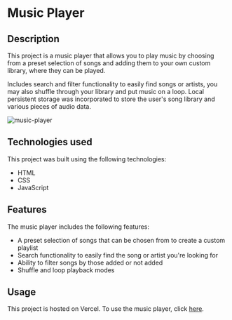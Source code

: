 # Music Player

## Description

This project is a music player that allows you to play music by choosing from a preset selection of songs and adding them to your own custom library, where they can be played.

Includes search and filter functionality to easily find songs or artists, you may also shuffle through your library and put music on a loop. Local persistent storage was incorporated to store the user's song library and various pieces of audio data.

![music-player](https://github.com/LA-248/music-player/assets/104241771/daa59d6e-a944-4c81-b6d4-33379afd64fc)

## Technologies used

This project was built using the following technologies:

- HTML
- CSS
- JavaScript

## Features

The music player includes the following features:

- A preset selection of songs that can be chosen from to create a custom playlist
- Search functionality to easily find the song or artist you're looking for
- Ability to filter songs by those added or not added
- Shuffle and loop playback modes

## Usage

This project is hosted on Vercel. To use the music player, click [here](https://try-music-player.vercel.app/).

